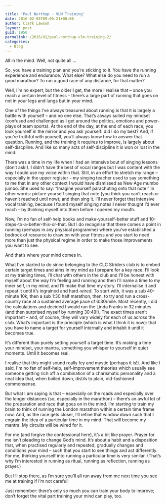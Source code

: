 ```yaml
---

title: 'Paul Northup - VLM Training'
date: 2016-02-05T09:00:21+00:00
author: Clark Lawson
layout: post
guid: 1950
permalink: /2016/02/paul-northup-vlm-training-2/
categories:
  - Blog
---
```

All in the mind. Well, not quite all …

So, you have a training plan and you’re sticking to it. You have the running experience and endurance. What else? What else do you need to run a good marathon? To run a good race of any distance, for that matter?

Well, I’m no expert, but the older I get, the more I realise that – once you reach a certain level of fitness – there’s a large part of running that goes on not in your legs and lungs but in your mind.

One of the things I’ve always treasured about running is that it is largely a battle with yourself – and no one else. That’s always suited my mindset (confused and challenged as I get around the politics, emotions and power-plays of team sports). At the end of the day, at the end of each race, you look yourself in the mirror and you ask yourself: did I do my best? And, if you’re truthful with yourself, you’ll always know how to answer that question. Running, and the training it requires to improve, is largely about self-discpline. And like so many acts of self-discipline it is won or lost in the mind.

There was a time in my life when I had an intensive bout of singing lessons (don’t ask!). I didn’t have the best of vocal ranges but I was content with the way I could use my voice within that. Still, in an effort to stretch my range – especially in the upper register – my singing teacher used to say something to me that in any other context I would have dismissed as New Age mumbo jumbo. She used to say: “Imagine yourself parachuting onto that note.” In other words: picture yourself singing that note (you think you can’t reach or haven’t reached until now); and then sing it. I’ll never forget that intensive vocal training, because I found myself singing notes I never thought I’d ever reach – by thinking myself into them before I opened my mouth.

Now, I’m no fan of self-help books and make-yourself-better stuff and 10-steps-to-a-better-this-or-that. But I do recognise that there comes a point in running (perhaps in any physical programme) where you've established a bedrock of resource to draw on with your fitness and you start to need more than just the physical regime in order to make those improvements you want to see.

And that’s where your mind comes in.

What I’ve started to do since belonging to the CLC Striders club is to embed certain target times and aims in my mind as I prepare for a key race. I’ll look at my training times, I’ll chat with others in the club and I’ll be honest with myself about the way I’m feeling and running and then I’ll name a time to my inner self, in my mind, and I’ll make that time my story. I’ll internalise it and repeat it until it’s ingrained and hard-wired. To start with, it was a sub 40-minute 10k, then a sub 1:30 half marathon, then, to try and run a cross-country race at a sustained average pace of 6:30/mile. Most recently, I did the calculations and decided I would run the Linda Franks in 32 minutes (and then surprised myself by running 30:49!). The exact times aren’t important – and, of course, they will vary widely for each of us across the club. What’s important is the principle (which is what I think it is now): that you have to name a target for yourself internally and inhabit it until it becomes true.

It’s different than purely setting yourself a target time. It’s making a time your mindset, your mantra, something you whisper to yourself in quiet moments. Until it becomes real.

I realise that this might sound really fey and mystic (perhaps it is!). And like I said, I'm no fan of self-help, self-improvement theories which usually see someone getting rich off a combination of a charismatic personality and a neat idea that, when boiled down, distils to plain, old-fashioned commonsense.

But what I am saying is that – especially on the roads and especially over the longer distances (so, especially in the marathon) – there’s an awful lot of the preparation and race that goes on in the mind. I’m starting to train my brain to think of running the London marathon within a certain time frame now. And, as the race gets closer, I’ll refine that window down such that I engrain the idea of a particular time in my mind. That will become my mantra. My circuits will be wired for it.

For me (and forgive the confessional here), it’s a bit like prayer. Prayer for me isn’t pleading to change God’s mind. It’s about a habit and a disposition that, when practised regularly and repeated, gradually changes and conditions your mind – such that you start to see things and act differently. For me, thinking yourself into running a particular time is very similar. (That’s why I’m interested in running as ritual, running as reflection, running as prayer.)

But I’ll stop there, as I’m sure you’ll all run away from me next time you see me at training if I’m not careful!

Just remember: there’s only so much you can train your body to improve; don’t forget the vital part training your mind can play, too.